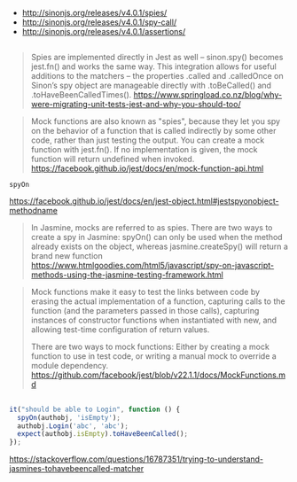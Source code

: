 - http://sinonjs.org/releases/v4.0.1/spies/
- http://sinonjs.org/releases/v4.0.1/spy-call/
- http://sinonjs.org/releases/v4.0.1/assertions/

##

>Spies are implemented directly in Jest as well – sinon.spy() becomes jest.fn() and works the same way. This integration allows for useful additions to the matchers – the properties .called and .calledOnce on Sinon’s spy object are manageable directly with .toBeCalled() and .toHaveBeenCalledTimes(). https://www.springload.co.nz/blog/why-were-migrating-unit-tests-jest-and-why-you-should-too/

>Mock functions are also known as "spies", because they let you spy on the behavior of a function that is called indirectly by some other code, rather than just testing the output. You can create a mock function with jest.fn(). If no implementation is given, the mock function will return undefined when invoked.
https://facebook.github.io/jest/docs/en/mock-function-api.html

`spyOn`

https://facebook.github.io/jest/docs/en/jest-object.html#jestspyonobject-methodname

>In Jasmine, mocks are referred to as spies. There are two ways to create a spy in Jasmine: spyOn() can only be used when the method already exists on the object, whereas jasmine.createSpy() will return a brand new function https://www.htmlgoodies.com/html5/javascript/spy-on-javascript-methods-using-the-jasmine-testing-framework.html

>Mock functions make it easy to test the links between code by erasing the actual implementation of a function, capturing calls to the function (and the parameters passed in those calls), capturing instances of constructor functions when instantiated with new, and allowing test-time configuration of return values.
>
>There are two ways to mock functions: Either by creating a mock function to use in test code, or writing a manual mock to override a module dependency.
> https://github.com/facebook/jest/blob/v22.1.1/docs/MockFunctions.md

##

```javascript
it("should be able to Login", function () {
  spyOn(authobj, 'isEmpty');  
  authobj.Login('abc', 'abc');  
  expect(authobj.isEmpty).toHaveBeenCalled();
});
```

https://stackoverflow.com/questions/16787351/trying-to-understand-jasmines-tohavebeencalled-matcher